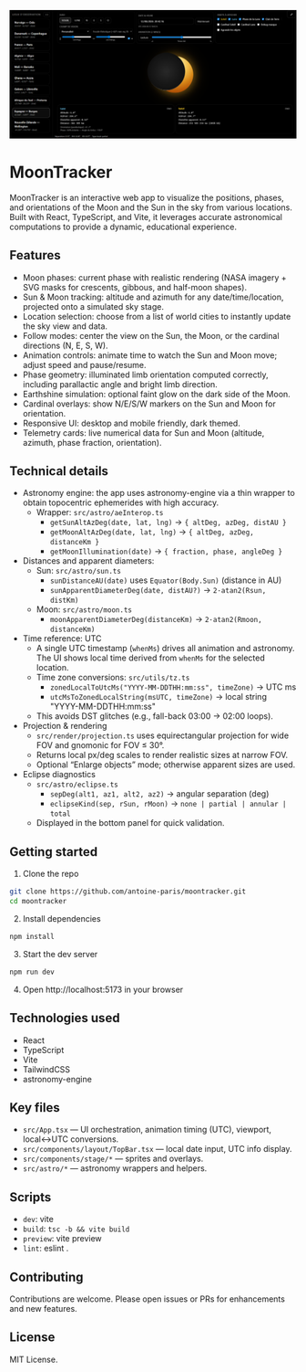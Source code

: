 ![Preview](preview.jpg)

# MoonTracker

MoonTracker is an interactive web app to visualize the positions, phases, and orientations of the Moon and the Sun in the sky from various locations. Built with React, TypeScript, and Vite, it leverages accurate astronomical computations to provide a dynamic, educational experience.

## Features

- Moon phases: current phase with realistic rendering (NASA imagery + SVG masks for crescents, gibbous, and half-moon shapes).
- Sun & Moon tracking: altitude and azimuth for any date/time/location, projected onto a simulated sky stage.
- Location selection: choose from a list of world cities to instantly update the sky view and data.
- Follow modes: center the view on the Sun, the Moon, or the cardinal directions (N, E, S, W).
- Animation controls: animate time to watch the Sun and Moon move; adjust speed and pause/resume.
- Phase geometry: illuminated limb orientation computed correctly, including parallactic angle and bright limb direction.
- Earthshine simulation: optional faint glow on the dark side of the Moon.
- Cardinal overlays: show N/E/S/W markers on the Sun and Moon for orientation.
- Responsive UI: desktop and mobile friendly, dark themed.
- Telemetry cards: live numerical data for Sun and Moon (altitude, azimuth, phase fraction, orientation).

## Technical details

- Astronomy engine: the app uses astronomy-engine via a thin wrapper to obtain topocentric ephemerides with high accuracy.
  - Wrapper: `src/astro/aeInterop.ts`
    - `getSunAltAzDeg(date, lat, lng)` → `{ altDeg, azDeg, distAU }`
    - `getMoonAltAzDeg(date, lat, lng)` → `{ altDeg, azDeg, distanceKm }`
    - `getMoonIllumination(date)` → `{ fraction, phase, angleDeg }`
- Distances and apparent diameters:
  - Sun: `src/astro/sun.ts`
    - `sunDistanceAU(date)` uses `Equator(Body.Sun)` (distance in AU)
    - `sunApparentDiameterDeg(date, distAU?)` → `2·atan2(Rsun, distKm)`
  - Moon: `src/astro/moon.ts`
    - `moonApparentDiameterDeg(distanceKm)` → `2·atan2(Rmoon, distanceKm)`
- Time reference: UTC
  - A single UTC timestamp (`whenMs`) drives all animation and astronomy. The UI shows local time derived from `whenMs` for the selected location.
  - Time zone conversions: `src/utils/tz.ts`
    - `zonedLocalToUtcMs("YYYY-MM-DDTHH:mm:ss", timeZone)` → UTC ms
    - `utcMsToZonedLocalString(msUTC, timeZone)` → local string "YYYY-MM-DDTHH:mm:ss"
  - This avoids DST glitches (e.g., fall-back 03:00 → 02:00 loops).
- Projection & rendering
  - `src/render/projection.ts` uses equirectangular projection for wide FOV and gnomonic for FOV ≤ 30°.
  - Returns local px/deg scales to render realistic sizes at narrow FOV.
  - Optional “Enlarge objects” mode; otherwise apparent sizes are used.
- Eclipse diagnostics
  - `src/astro/eclipse.ts`
    - `sepDeg(alt1, az1, alt2, az2)` → angular separation (deg)
    - `eclipseKind(sep, rSun, rMoon)` → `none | partial | annular | total`
  - Displayed in the bottom panel for quick validation.

## Getting started

1) Clone the repo

```sh
git clone https://github.com/antoine-paris/moontracker.git
cd moontracker
```

2) Install dependencies

```sh
npm install
```

3) Start the dev server

```sh
npm run dev
```

4) Open http://localhost:5173 in your browser

## Technologies used

- React
- TypeScript
- Vite
- TailwindCSS
- astronomy-engine

## Key files

- `src/App.tsx` — UI orchestration, animation timing (UTC), viewport, local↔UTC conversions.
- `src/components/layout/TopBar.tsx` — local date input, UTC info display.
- `src/components/stage/*` — sprites and overlays.
- `src/astro/*` — astronomy wrappers and helpers.

## Scripts

- `dev`: vite
- `build`: `tsc -b && vite build`
- `preview`: vite preview
- `lint`: eslint .

## Contributing

Contributions are welcome. Please open issues or PRs for enhancements and new features.

## License

MIT License.


